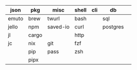 | json  | pkg   | misc     | shell | cli | db       |   |
|-------|-------|----------|-------|-----|----------|---|
| emuto | brew  | twurl    | bash  |     | sql      |   |
| jello | npm   | saved-io | curl  |     | postgres |   |
| jl    | cargo |          | http  |     |          |   |
| jc    | nix   | git      | fzf   |     |          |   |
|       | pip   | pass     | zsh   |     |          |   |
|       | pipx  |          |       |     |          |   |
